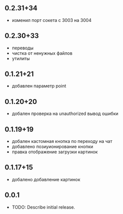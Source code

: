 ##  0.2.31+34

- изменил порт сокета с 3003 на 3004

##  0.2.30+33

- переводы
- чистка от ненужных файлов
- утилиты

##  0.1.21+21

- добавлен параметр point

##  0.1.20+20

- добален проверка на unauthorized вывод ошибки

##  0.1.19+19

- добален кастомная кнопка по переходу на чат
- добавлено позиуионирование кнопки
- правка отображение загрузки картинок

##  0.1.17+15

- добалено добавление картинок

## 0.0.1

* TODO: Describe initial release.
